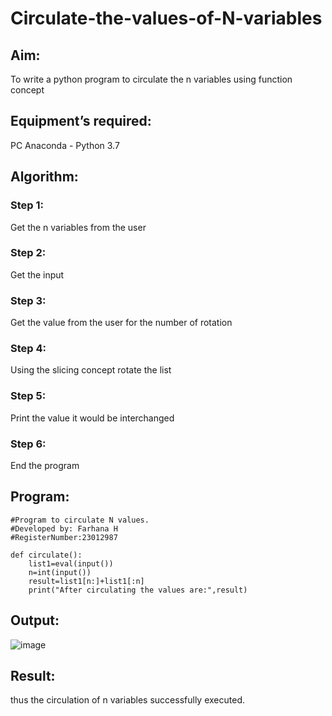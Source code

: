 # Circulate-the-values-of-N-variables
## Aim:
To write a python program to circulate the n variables using function concept
## Equipment’s required:
PC
Anaconda - Python 3.7
## Algorithm: 
### Step 1:
Get the n variables from the user 
### Step 2:
Get the input 
### Step 3:
Get the value from the user for the number of rotation
### Step 4: 
Using the slicing concept rotate the list

### Step 5:
Print the value it would be interchanged
### Step 6: 
End the program
## Program:
```
#Program to circulate N values.
#Developed by: Farhana H
#RegisterNumber:23012987

def circulate():
    list1=eval(input())
    n=int(input())
    result=list1[n:]+list1[:n]
    print("After circulating the values are:",result)
```


## Output:
![image](https://github.com/syedfayaz3105/Circulate-the-values-of-N-variables/assets/147144126/1ebb4d6a-960f-41b0-901f-6ea698568064)


## Result:
thus the circulation of n variables successfully executed.

